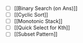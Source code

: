 

- [ ]  [[Binary Search (on Ans)]]
- [ ] [[Cyclic Sort]]
- [ ] [[Monotonic Stack]]
- [ ] [[Quick Select for Kth]]
- [ ] [[Subset Pattern]]